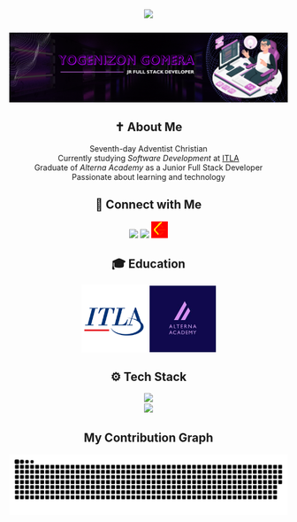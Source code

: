 <h1 align="center">
  <img src="https://readme-typing-svg.demolab.com?font=Fira+Code&duration=3000&pause=500&center=true&width=435&color=FF0000&lines=YonkiCode+Jr+Full+Stack+Developer" />
</h1>

<div align="center">
  <img src="assest/vaner.png" width="900"/>
</div>

<h2 align="center">✝ About Me</h2>

<div align="center">
  
Seventh-day Adventist Christian<br> 
Currently studying *Software Development* at [ITLA](https://itla.edu.do)<br>
Graduate of *Alterna Academy* as a Junior Full Stack Developer<br>
Passionate about learning and technology

</div>

<h2 align="center">📲 Connect with Me</h2>

<div align="center">

[<img src="https://skillicons.dev/icons?i=linkedin" height="30"/>](https://www.linkedin.com/in/yogenizon-gomera-jaquez-485159336/)
[<img src="https://skillicons.dev/icons?i=instagram" height="30"/>](https://www.instagram.com/yogenizon_gomera?igsh=eWc2anY3ejA4eHdu/)
[<img src="assest/descarga (1).png" height="30" style="filter: invert(16%) sepia(99%) saturate(7404%) hue-rotate(356deg) brightness(95%) contrast(118%)"/>](https://leetcode.com/u/YOJO_03/)

</div>

<h2 align="center">🎓 Education</h2>

<div align="center">

[<img src="assest/descarga.png" alt="ITLA" width="120" />](https://itla.edu.do/)
[<img src="assest/descarga (2).png" alt="Alterna Academy" width="120" />](https://www.alternaacademy.com/)

</div>

<h2 align="center">⚙ Tech Stack</h2>

<div align="center">

<img src="https://skillicons.dev/icons?i=ts,dart,flutter,kotlin,androidstudio,bootstrap,html,css,mysql,postgres,mongodb,dotnet,csharp" />
<br>
<img src="https://skillicons.dev/icons?i=sql" />

</div>

<h2 align="center">My Contribution Graph</h2>

<div align="center">

![snake gif](https://github.com/YOGENIZON/YOGENIZON/blob/output/github-snake-dark.svg)

</div>
